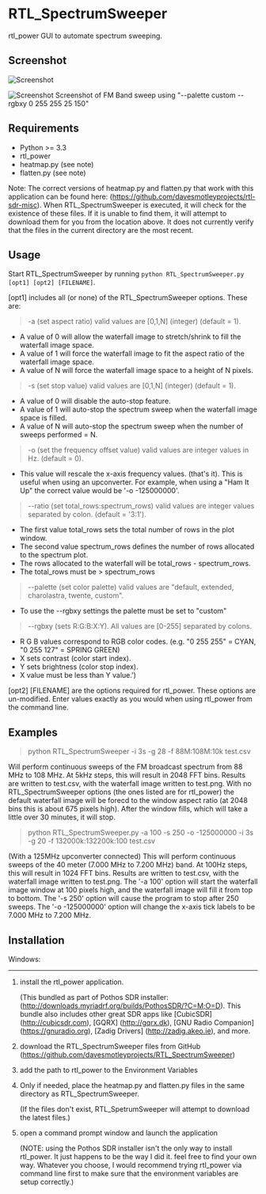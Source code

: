 # RTL_SpectrumSweeper

rtl_power GUI to automate spectrum sweeping.      

Screenshot
------------

![Screenshot](https://davesmotleyprojects.github.io/RTL_SpectrumSweeper/screenshot1.png)

![Screenshot](https://davesmotleyprojects.github.io/RTL_SpectrumSweeper/screenshot3.png)
Screenshot of FM Band sweep using "--palette custom --rgbxy 0 255 255 25 150"

Requirements
------------

- Python >= 3.3
- rtl_power 
- heatmap.py (see note)
- flatten.py (see note)

Note: The correct versions of heatmap.py and flatten.py that work with this application can be found here:
(https://github.com/davesmotleyprojects/rtl-sdr-misc). When RTL_SpectrumSweeper is executed, it will check for the existence of these files. 
If it is unable to find them, it will attempt to download them for you from the location above. It does not currently verify that the files
in the current directory are the most recent.  


Usage
-----

Start RTL_SpectrumSweeper by running    ``python RTL_SpectrumSweeper.py [opt1] [opt2] [FILENAME]``.

[opt1] includes all (or none) of the RTL_SpectrumSweeper options. These are:

> -a (set aspect ratio) valid values are [0,1,N] (integer) (default = 1). 
   - A value of 0 will allow the waterfall image to stretch/shrink to fill the waterfall image space. 
   - A value of 1 will force the waterfall image to fit the aspect ratio of the waterfall image space.
   - A value of N will force the waterfall image space to a height of N pixels.
 
> -s (set stop value) valid values are [0,1,N] (integer) (default = 1).
   - A value of 0 will disable the auto-stop feature.  
   - A value of 1 will auto-stop the spectrum sweep when the waterfall image space is filled. 
   - A value of N will auto-stop the spectrum sweep when the number of sweeps performed = N. 

> -o (set the frequency offset value) valid values are integer values in Hz. (default = 0).
   - This value will rescale the x-axis frequency values. (that's it). This is useful when using an upconverter. 
     For example, when using a "Ham It Up" the correct value would be '-o -125000000'.  
	 
> --ratio (set total_rows:spectrum_rows) valid values are integer values separated by colon. (default = '3:1').
   - The first value total_rows sets the total number of rows in the plot window. 
   - The second value spectrum_rows defines the number of rows allocated to the spectrum plot. 
   - The rows allocated to the waterfall will be total_rows - spectrum_rows. 
   - The total_rows must be > spectrum_rows    

> --palette (set color palette) valid values are "default, extended, charolastra, twente, custom". 
   - To use the --rgbxy settings the palette must be set to "custom"

> --rgbxy (sets R:G:B:X:Y). All values are [0-255] separated by colons. 
   - R G B values correspond to RGB color codes. (e.g. "0 255 255" = CYAN, "0 255 127" = SPRING GREEN)
   - X sets contrast (color start index). 
   - Y sets brightness (color stop index). 
   - X value must be less than Y value.') 	 

[opt2] [FILENAME] are the options required for rtl_power. These options are un-modified. Enter values exactly as you would when using rtl_power from the command line.  


Examples
-----

> python RTL_SpectrumSweeper -i 3s -g 28 -f 88M:108M:10k test.csv

Will perform continuous sweeps of the FM broadcast spectrum from 88 MHz to 108 MHz. At 5kHz steps, this will result in 2048 FFT bins. Results are written to test.csv, with the waterfall image written to test.png. With no RTL_SpectrumSweeper options (the ones listed are for rtl_power) the default waterfall image will be forecd to the window aspect ratio (at 2048 bins this is about 675 pixels high). After the window fills, which will take a little over 30 minutes, it will stop.   

> python RTL_SpectrumSweeper.py -a 100 -s 250 -o -125000000 -i 3s -g 20 -f 132000k:132200k:100 test.csv 

(With a 125MHz upconverter connected) This will perform continuous sweeps of the 40 meter (7.000 MHz to 7.200 MHz) band. At 100Hz steps, this will result in 1024 FFT bins. Results are written to test.csv, with the waterfall image written to test.png. The '-a 100' option will start the waterfall image window at 100 pixels high, and the waterfall image will fill it from top to bottom. The '-s 250' option will cause the program to stop after 250 sweeps. The '-o -125000000' option will change the x-axis tick labels to be 7.000 MHz to 7.200 MHz. 


Installation
------------

Windows:
********

1. install the rtl_power application.
   
   (This bundled as part of Pothos SDR installer: (http://downloads.myriadrf.org/builds/PothosSDR/?C=M;O=D).
   This bundle also includes other great SDR apps like [CubicSDR] (http://cubicsdr.com), [GQRX] (http://gqrx.dk),
   [GNU Radio Companion] (https://gnuradio.org), [Zadig Drivers] (http://zadig.akeo.ie), and more. 
   
2. download the RTL_SpectrumSweeper files from GitHub
   (https://github.com/davesmotleyprojects/RTL_SpectrumSweeper)
   
3. add the path to rtl_power to the Environment Variables

4. Only if needed, place the heatmap.py and flatten.py files in the same directory as RTL_SpectrumSweeper. 

    (If the files don't exist, RTL_SpetrumSweeper will attempt to download the latest files.) 

5. open a command prompt window and launch the application

   (NOTE: using the Pothos SDR installer isn't the only way to install rtl_power. It just happens to be the way I did it. 
   feel free to find your own way. Whatever you choose, I would recommend trying rtl_power via command line first to make sure
   that the environment variables are setup correctly.)
   
